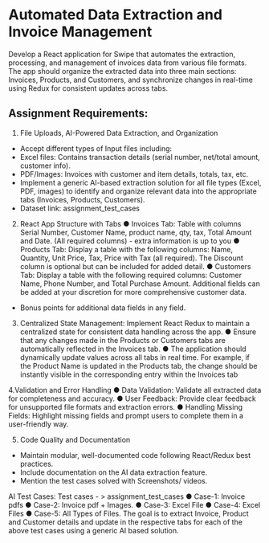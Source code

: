 # Automated Data Extraction and Invoice Management
Develop a React application for Swipe that automates the extraction, processing, and
management of invoices data from various file formats. The app should organize the extracted
data into three main sections: Invoices, Products, and Customers, and synchronize changes in
real-time using Redux for consistent updates across tabs.

## Assignment Requirements:
1. File Uploads, AI-Powered Data Extraction, and Organization
- Accept different types of Input files including:
- Excel files: Contains transaction details (serial number, net/total amount, customer info).
- PDF/Images: Invoices with customer and item details, totals, tax, etc.
- Implement a generic AI-based extraction solution for all file types (Excel, PDF, images) to
identify and organize relevant data into the appropriate tabs (Invoices, Products, Customers).
- Dataset link: assignment_test_cases
  
2. React App Structure with Tabs
● Invoices Tab: Table with columns Serial Number, Customer Name, product name, qty,
tax, Total Amount and Date. (All required columns) - extra information is up to you
● Products Tab: Display a table with the following columns: Name, Quantity, Unit Price,
Tax, Price with Tax (all required). The Discount column is optional but can be included for
added detail.
● Customers Tab: Display a table with the following required columns: Customer Name,
Phone Number, and Total Purchase Amount. Additional fields can be added at your
discretion for more comprehensive customer data.
- Bonus points for additional data fields in any field.
  
3. Centralized State Management: Implement React Redux to maintain a centralized state for
consistent data handling across the app.
● Ensure that any changes made in the Products or Customers tabs are automatically
reflected in the Invoices tab.
● The application should dynamically update values across all tabs in real time. For
example, if the Product Name is updated in the Products tab, the change should be
instantly visible in the corresponding entry within the Invoices tab

4.Validation and Error Handling
● Data Validation: Validate all extracted data for completeness and accuracy.
● User Feedback: Provide clear feedback for unsupported file formats and extraction
errors.
● Handling Missing Fields: Highlight missing fields and prompt users to complete them in
a user-friendly way.

5. Code Quality and Documentation
- Maintain modular, well-documented code following React/Redux best practices.
- Include documentation on the AI data extraction feature.
- Mention the test cases solved with Screenshots/ videos.

AI Test Cases:
Test cases - > assignment_test_cases
● Case-1: Invoice pdfs
● Case-2: Invoice pdf + Images.
● Case-3: Excel File
● Case-4: Excel Files
● Case-5: All Types of Files.
The goal is to extract Invoice, Product and Customer details and update in the respective
tabs for each of the above test cases using a generic AI based solution.
